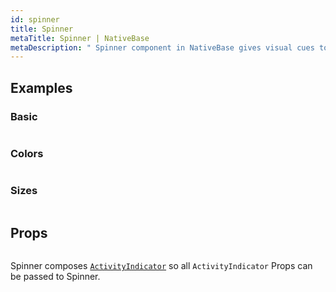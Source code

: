 ```yaml
---
id: spinner
title: Spinner
metaTitle: Spinner | NativeBase
metaDescription: " Spinner component in NativeBase gives visual cues to actions that are processing or awaiting changes. Learn more about basic spinners, colors and sizes here."
---
```


## Examples

### Basic

```ComponentSnackPlayer path=primitives,Spinner,usage.tsx

```

### Colors

```ComponentSnackPlayer path=primitives,Spinner,color.tsx

```

### Sizes

```ComponentSnackPlayer path=primitives,Spinner,size.tsx

```

## Props

```ComponentPropTable path=primitives,Spinner,index.tsx

```

Spinner composes [`ActivityIndicator`](https://reactnative.dev/docs/activityindicator) so all `ActivityIndicator` Props can be passed to Spinner.
